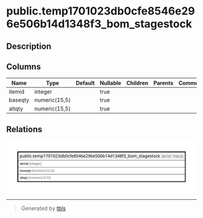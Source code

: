 # public.temp1701023db0cfe8546e296e506b14d1348f3_bom_stagestock

## Description

## Columns

| Name | Type | Default | Nullable | Children | Parents | Comment |
| ---- | ---- | ------- | -------- | -------- | ------- | ------- |
| itemid | integer |  | true |  |  |  |
| baseqty | numeric(15,5) |  | true |  |  |  |
| altqty | numeric(15,5) |  | true |  |  |  |

## Relations

![er](public.temp1701023db0cfe8546e296e506b14d1348f3_bom_stagestock.svg)

---

> Generated by [tbls](https://github.com/k1LoW/tbls)
